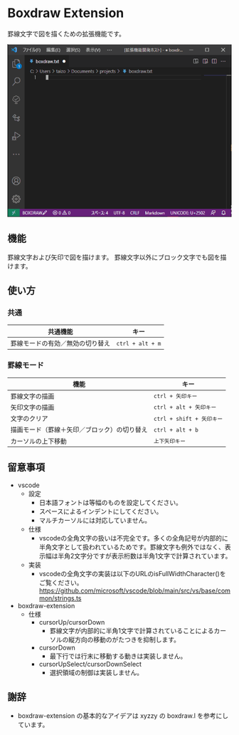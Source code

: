 # Boxdraw Extension

罫線文字で図を描くための拡張機能です。

![boxdraw](https://github.com/taizod1024/vscode-boxdraw-extension/blob/main/images/boxdraw.gif?raw=true)

## 機能

罫線文字および矢印で図を描けます。
罫線文字以外にブロック文字でも図を描けます。

## 使い方

### 共通

|共通機能|キー|
|-|-|
|罫線モードの有効／無効の切り替え|`ctrl + alt + m`|

### 罫線モード

|機能|キー|
|-|-|
|罫線文字の描画|`ctrl + 矢印キー`|
|矢印文字の描画| `ctrl + alt + 矢印キー`|
|文字のクリア| `ctrl + shift + 矢印キー`|
|描画モード（罫線＋矢印／ブロック）の切り替え| `ctrl + alt + b`|
|カーソルの上下移動|`上下矢印キー`|

## 留意事項

- vscode
    - 設定
        - 日本語フォントは等幅のものを設定してください。
        - スペースによるインデントにしてください。
        - マルチカーソルには対応していません。
    - 仕様
        - vscodeの全角文字の扱いは不完全です。多くの全角記号が内部的に半角文字として扱われているためです。罫線文字も例外ではなく、表示幅は半角2文字分ですが表示桁数は半角1文字で計算されています。
    - 実装
        - vscodeの全角文字の実装は以下のURLのisFullWidthCharacter()をご覧ください。
             https://github.com/microsoft/vscode/blob/main/src/vs/base/common/strings.ts
- boxdraw-extension
    - 仕様
        - cursorUp/cursorDown
            - 罫線文字が内部的に半角1文字で計算されていることによるカーソルの縦方向の移動のがたつきを抑制します。
        - cursorDown
            - 最下行では行末に移動する動きは実装しません。
        - cursorUpSelect/cursorDownSelect
            - 選択領域の制御は実装しません。

## 謝辞

- boxdraw-extension の基本的なアイデアは xyzzy の boxdraw.l を参考にしています。
